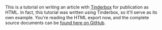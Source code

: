 This is a tutorial on writing an article with [Tinderbox][] for publication as HTML. In fact, this tutorial was written using Tinderbox, so it'll serve as its own example. You're reading the HTML export now, and the complete source documents can be [found here on GitHub][github].[github]: http://github.com/lmorchard/tinderbox-article-tutorial[tinderbox]: http://www.eastgate.com/Tinderbox/
